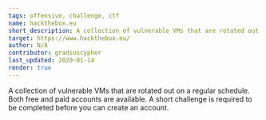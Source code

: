 ```yaml
---
tags: offensive, challenge, ctf
name: hackthebox.eu
short_description: A collection of vulnerable VMs that are rotated out on a regular schedule. Both free and paid accounts are available.
target: https://www.hackthebox.eu/
author: N/A
contributor: gradiuscypher
last_updated: 2020-01-14
render: true
---
```


A collection of vulnerable VMs that are rotated out on a regular schedule. Both free and paid accounts are available. A short challenge is required to be completed before you can create an account.

